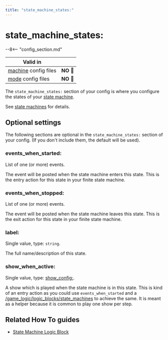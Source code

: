 ```yaml
---
title: "state_machine_states:"
---
```


# state_machine_states:


--8<-- "config_section.md"

| Valid in | |
|-----|:----:|
|[machine](instructions/machine_config.md) config files |**NO** :no_entry_sign:|
|[mode](instructions/mode_config.md) config files|**NO** :no_entry_sign:|

The `state_machine_states:` section of your config is where you
configure the states of your
[state machine](state_machines.md).

See
[state machines](../game_logic/logic_blocks/state_machines.md) for details.

## Optional settings

The following sections are optional in the `state_machine_states:`
section of your config. (If you don't include them, the default will be
used).

### events_when_started:

List of one (or more) events.

The event will be posted when the state machine enters this state. This
is the entry action for this state in your finite state machine.

### events_when_stopped:

List of one (or more) events.

The event will be posted when the state machine leaves this state. This
is the exit action for this state in your finite state machine.

### label:

Single value, type: `string`.

The full name/description of this state.

### show_when_active:

Single value, type: [show_config:](show_config.md).

A show which is played when the state machine is in this state. This is
kind of an entry action as you could use `events_when_started` and a
[/game_logic/logic_blocks/state_machines](show_player.md) to achieve the same. It is
meant as a helper because it is common to play one show per step.

## Related How To guides

* [State Machine Logic Block](../game_logic/logic_blocks/state_machines.md)
